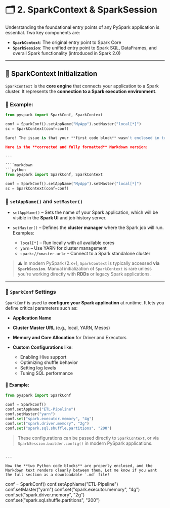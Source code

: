 # 🗂️ 2. SparkContext & SparkSession

Understanding the foundational entry points of any PySpark application is essential. Two key components are:

- **`SparkContext`**: The original entry point to Spark Core
- **`SparkSession`**: The unified entry point to Spark SQL, DataFrames, and overall Spark functionality (introduced in Spark 2.0)

---

## 🔹 SparkContext Initialization

`SparkContext` is the **core engine** that connects your application to a Spark cluster. It represents the **connection to a Spark execution environment**.

### 🔧 Example:
```python
from pyspark import SparkConf, SparkContext

conf = SparkConf().setAppName("MyApp").setMaster("local[*]")
sc = SparkContext(conf=conf)

Sure! The issue is that your **first code block** wasn't enclosed in triple backticks (` ``` `), so Markdown interpreted the rest of the content as part of the code block.

Here is the **corrected and fully formatted** Markdown version:

---

````markdown
```python
from pyspark import SparkConf, SparkContext

conf = SparkConf().setAppName("MyApp").setMaster("local[*]")
sc = SparkContext(conf=conf)
````

### 🔹 `setAppName()` and `setMaster()`

* `setAppName()` – Sets the name of your Spark application, which will be visible in the **Spark UI** and job history server.
* `setMaster()` – Defines the **cluster manager** where the Spark job will run.
  Examples:

  * `local[*]` – Run locally with all available cores
  * `yarn` – Use YARN for cluster management
  * `spark://<master-url>` – Connect to a Spark standalone cluster

> ⚠️ In modern PySpark (2.x+), `SparkContext` is typically accessed **via `SparkSession`**. Manual initialization of `SparkContext` is rare unless you're working directly with **RDDs** or legacy Spark applications.

---

### 🔹 `SparkConf` Settings

`SparkConf` is used to **configure your Spark application** at runtime. It lets you define critical parameters such as:

* **Application Name**
* **Cluster Master URL** (e.g., local, YARN, Mesos)
* **Memory and Core Allocation** for Driver and Executors
* **Custom Configurations** like:

  * Enabling Hive support
  * Optimizing shuffle behavior
  * Setting log levels
  * Tuning SQL performance

#### 🔧 Example:

```python
from pyspark import SparkConf

conf = SparkConf()
conf.setAppName("ETL-Pipeline")
conf.setMaster("yarn")
conf.set("spark.executor.memory", "4g")
conf.set("spark.driver.memory", "2g")
conf.set("spark.sql.shuffle.partitions", "200")
```

> These configurations can be passed directly to `SparkContext`, or via `SparkSession.builder.config()` in modern PySpark applications.

```

---

Now the **two Python code blocks** are properly enclosed, and the Markdown text renders cleanly between them. Let me know if you want the full section as a downloadable `.md` file!
```

conf = SparkConf()
conf.setAppName("ETL-Pipeline")
conf.setMaster("yarn")
conf.set("spark.executor.memory", "4g")
conf.set("spark.driver.memory", "2g")
conf.set("spark.sql.shuffle.partitions", "200")

